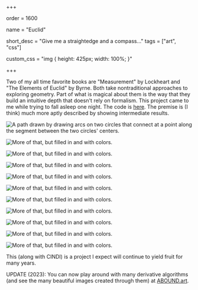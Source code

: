 +++

order = 1600

name = "Euclid"

short_desc = "Give me a straightedge and a compass..."
tags = ["art", "css"]

custom_css = "img { height: 425px; width: 100%; }"

+++

Two of my all time favorite books are "Measurement" by Lockheart and "The Elements of Euclid" by Byrne. Both take nontraditional approaches to exploring geometry. Part of what is magical about them is the way that they build an intuitive depth that doesn't rely on formalism. This project came to me while trying to fall asleep one night. The code is [here](https://github.com/gbdubs/euclid). The premise is (I think) much more aptly described by showing intermediate results. 

![A path drawn by drawing arcs on two circles that connect at a point along the segment between the two circles' centers.](/img/euclid_1.svg)

![More of that, but filled in and with colors.](/img/euclid_2.svg)

![More of that, but filled in and with colors.](/img/euclid_3.svg)

![More of that, but filled in and with colors.](/img/euclid_3a.svg)

![More of that, but filled in and with colors.](/img/euclid_4.svg)

![More of that, but filled in and with colors.](/img/euclid_5.svg)

![More of that, but filled in and with colors.](/img/euclid_6.svg)

![More of that, but filled in and with colors.](/img/euclid_7.svg)

![More of that, but filled in and with colors.](/img/euclid_8.svg)

![More of that, but filled in and with colors.](/img/euclid_9.svg)

![More of that, but filled in and with colors.](/img/euclid_10.svg)

This (along with CINDI) is a project I expect will continue to yield fruit for many years.

UPDATE (2023): You can now play around with many derivative algorithms (and see the many beautiful images created through them) at [ABOUND.art](https://abound.art).